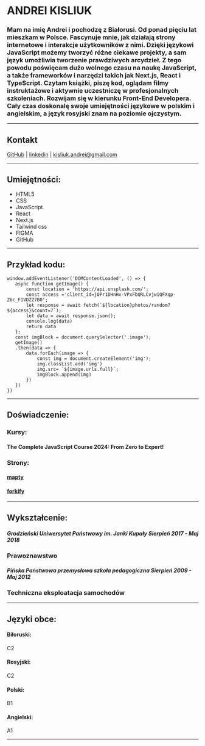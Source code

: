 # ANDREI KISLIUK


### Mam na imię Andrei i pochodzę z Białorusi. Od ponad pięciu lat mieszkam w Polsce. Fascynuje mnie, jak działają strony internetowe i interakcje użytkowników z nimi. Dzięki językowi JavaScript możemy tworzyć różne ciekawe projekty, a sam język umożliwia tworzenie prawdziwych arcydzieł. Z tego powodu poświęcam dużo wolnego czasu na naukę JavaScript, a także frameworków i narzędzi takich jak Next.js, React i TypeScript. Czytam książki, piszę kod, oglądam filmy instruktażowe i aktywnie uczestniczę w profesjonalnych szkoleniach. Rozwijam się w kierunku Front-End Developera. Cały czas doskonalę swoje umiejętności językowe w polskim i angielskim, a język rosyjski znam na poziomie ojczystym.
___


## Kontakt
[GitHub](https://github.com/sinZiF) | [linkedin](https://www.linkedin.com/in/andrei-kisliuk-bb2357193/) | <kisliuk.andrei@gmail.com>

___

## Umiejętności:
 * HTML5
 * CSS
 * JavaScript
 * React
 * Next.js
 * Tailwind css
 * FIGMA
 * GitHub
___


## Przykład kodu:
 ```
window.addEventListener('DOMContentLoaded', () => {
    async function getImage() {
        const location = 'https://api.unsplash.com/';
        const access ='client_id=jOPr1DHnHv-VPxFbQRLCvjwiQFXqp-Z6c_F1VDZZ7B0';
        let response = await fetch(`${location}photos/random?${access}&count=7`);
        let data = await response.json();
        console.log(data)
        return data
    };
    const imgBlock = document.querySelector('.image');
    getImage()
    .then(data => {
        data.forEach(image => {
            const img = document.createElement('img');
            img.classList.add('img')
            img.src= `${image.urls.full}`;
            imgBlock.append(img)
        })
    })
})
 ```

___

## Doświadczenie:

### Kursy:

#### The Complete JavaScript Course 2024: From Zero to Expert!

### Strony:

#### [mapty](kisliuk.andrei@gmail.com)

#### [forkify](https://pageforkify.netlify.app/)

___

## Wykształcenie:

##### Grodzieński Uniwersytet Państwowy im. Janki Kupały Sierpień 2017 - Maj 2018
### Prawoznawstwo

##### Pińska Państwowa przemysłowa szkoła pedagogiczna Sierpień 2009 - Maj 2012
### Techniczna eksploatacja samochodów

___


## Języki obce:

#### Biłoruski:
C2
#### Rosyjski:
C2
#### Polski:
B1
#### Angielski:
A1
___